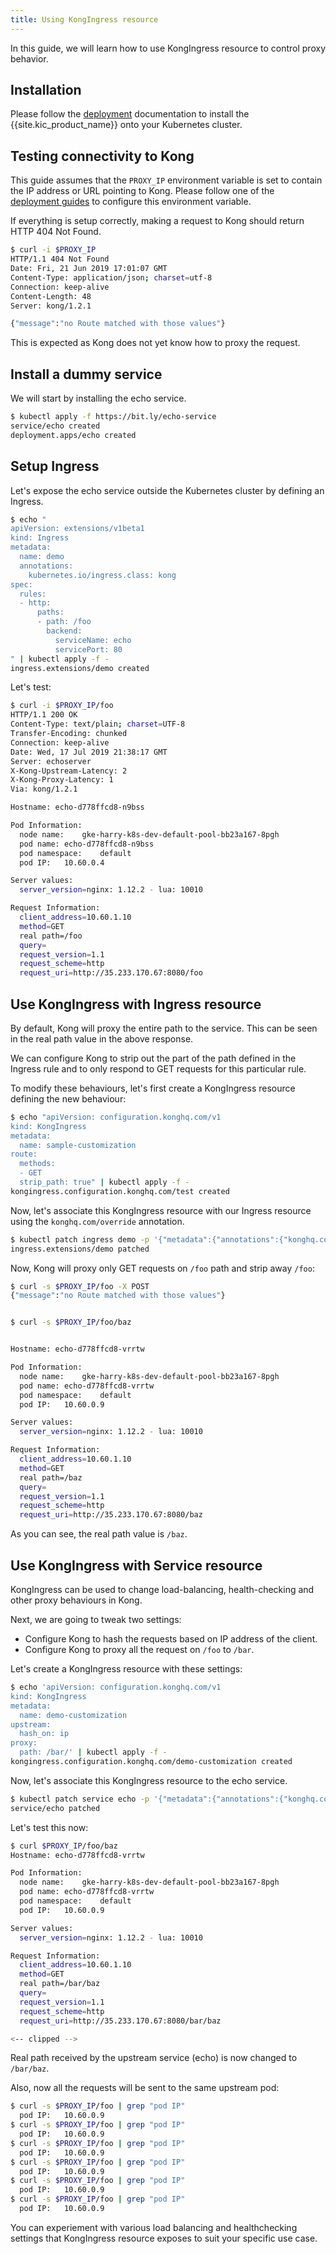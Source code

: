 ```yaml
---
title: Using KongIngress resource
---
```


In this guide, we will learn how to use KongIngress resource to control
proxy behavior.

## Installation

Please follow the [deployment](/kubernetes-ingress-controller/{{page.release}}/deployment/overview/) documentation to install
the {{site.kic_product_name}} onto your Kubernetes cluster.

## Testing connectivity to Kong

This guide assumes that the `PROXY_IP` environment variable is
set to contain the IP address or URL pointing to Kong.
Please follow one of the
[deployment guides](/kubernetes-ingress-controller/{{page.release}}/deployment/overview) to configure this environment variable.

If everything is setup correctly, making a request to Kong should return
HTTP 404 Not Found.

```bash
$ curl -i $PROXY_IP
HTTP/1.1 404 Not Found
Date: Fri, 21 Jun 2019 17:01:07 GMT
Content-Type: application/json; charset=utf-8
Connection: keep-alive
Content-Length: 48
Server: kong/1.2.1

{"message":"no Route matched with those values"}
```

This is expected as Kong does not yet know how to proxy the request.

## Install a dummy service

We will start by installing the echo service.

```bash
$ kubectl apply -f https://bit.ly/echo-service
service/echo created
deployment.apps/echo created
```

## Setup Ingress

Let's expose the echo service outside the Kubernetes cluster
by defining an Ingress.

```bash
$ echo "
apiVersion: extensions/v1beta1
kind: Ingress
metadata:
  name: demo
  annotations:
    kubernetes.io/ingress.class: kong
spec:
  rules:
  - http:
      paths:
      - path: /foo
        backend:
          serviceName: echo
          servicePort: 80
" | kubectl apply -f -
ingress.extensions/demo created
```

Let's test:

```bash
$ curl -i $PROXY_IP/foo
HTTP/1.1 200 OK
Content-Type: text/plain; charset=UTF-8
Transfer-Encoding: chunked
Connection: keep-alive
Date: Wed, 17 Jul 2019 21:38:17 GMT
Server: echoserver
X-Kong-Upstream-Latency: 2
X-Kong-Proxy-Latency: 1
Via: kong/1.2.1

Hostname: echo-d778ffcd8-n9bss

Pod Information:
  node name:	gke-harry-k8s-dev-default-pool-bb23a167-8pgh
  pod name:	echo-d778ffcd8-n9bss
  pod namespace:	default
  pod IP:	10.60.0.4

Server values:
  server_version=nginx: 1.12.2 - lua: 10010

Request Information:
  client_address=10.60.1.10
  method=GET
  real path=/foo
  query=
  request_version=1.1
  request_scheme=http
  request_uri=http://35.233.170.67:8080/foo
```

## Use KongIngress with Ingress resource

By default, Kong will proxy the entire path to the service.
This can be seen in the real path value in the above response.

We can configure Kong to strip out the part of the path defined in the
Ingress rule and to only respond to GET requests for this particular rule.

To modify these behaviours, let's first create a KongIngress resource
defining the new behaviour:

```bash
$ echo "apiVersion: configuration.konghq.com/v1
kind: KongIngress
metadata:
  name: sample-customization
route:
  methods:
  - GET
  strip_path: true" | kubectl apply -f -
kongingress.configuration.konghq.com/test created
```

Now, let's associate this KongIngress resource with our Ingress resource
using the `konghq.com/override` annotation.

```bash
$ kubectl patch ingress demo -p '{"metadata":{"annotations":{"konghq.com/override":"sample-customization"}}}'
ingress.extensions/demo patched
```

Now, Kong will proxy only GET requests on `/foo` path and
strip away `/foo`:

```bash
$ curl -s $PROXY_IP/foo -X POST
{"message":"no Route matched with those values"}


$ curl -s $PROXY_IP/foo/baz


Hostname: echo-d778ffcd8-vrrtw

Pod Information:
  node name:	gke-harry-k8s-dev-default-pool-bb23a167-8pgh
  pod name:	echo-d778ffcd8-vrrtw
  pod namespace:	default
  pod IP:	10.60.0.9

Server values:
  server_version=nginx: 1.12.2 - lua: 10010

Request Information:
  client_address=10.60.1.10
  method=GET
  real path=/baz
  query=
  request_version=1.1
  request_scheme=http
  request_uri=http://35.233.170.67:8080/baz
```

As you can see, the real path value is `/baz`.

## Use KongIngress with Service resource

KongIngress can be used to change load-balancing, health-checking and other
proxy behaviours in Kong.

Next, we are going to tweak two settings:

- Configure Kong to hash the requests based on IP address of the client.
- Configure Kong to proxy all the request on `/foo` to `/bar`.

Let's create a KongIngress resource with these settings:

```bash
$ echo 'apiVersion: configuration.konghq.com/v1
kind: KongIngress
metadata:
  name: demo-customization
upstream:
  hash_on: ip
proxy:
  path: /bar/' | kubectl apply -f -
kongingress.configuration.konghq.com/demo-customization created
```

Now, let's associate this KongIngress resource to the echo service.

```bash
$ kubectl patch service echo -p '{"metadata":{"annotations":{"konghq.com/override":"demo-customization"}}}'
service/echo patched
```

Let's test this now:

```bash
$ curl $PROXY_IP/foo/baz
Hostname: echo-d778ffcd8-vrrtw

Pod Information:
  node name:	gke-harry-k8s-dev-default-pool-bb23a167-8pgh
  pod name:	echo-d778ffcd8-vrrtw
  pod namespace:	default
  pod IP:	10.60.0.9

Server values:
  server_version=nginx: 1.12.2 - lua: 10010

Request Information:
  client_address=10.60.1.10
  method=GET
  real path=/bar/baz
  query=
  request_version=1.1
  request_scheme=http
  request_uri=http://35.233.170.67:8080/bar/baz

<-- clipped -->
```

Real path received by the upstream service (echo) is now changed to `/bar/baz`.

Also, now all the requests will be sent to the same upstream pod:

```bash
$ curl -s $PROXY_IP/foo | grep "pod IP"
  pod IP:	10.60.0.9
$ curl -s $PROXY_IP/foo | grep "pod IP"
  pod IP:	10.60.0.9
$ curl -s $PROXY_IP/foo | grep "pod IP"
  pod IP:	10.60.0.9
$ curl -s $PROXY_IP/foo | grep "pod IP"
  pod IP:	10.60.0.9
$ curl -s $PROXY_IP/foo | grep "pod IP"
  pod IP:	10.60.0.9
$ curl -s $PROXY_IP/foo | grep "pod IP"
  pod IP:	10.60.0.9
```


You can experiement with various load balancing and healthchecking settings
that KongIngress resource exposes to suit your specific use case.
